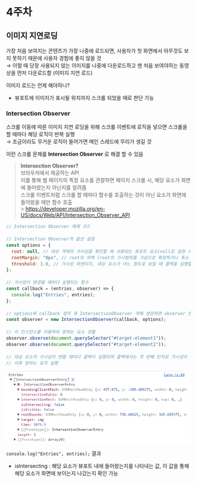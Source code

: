 # 4주차

## 이미지 지연로딩

가장 처음 보여지는 콘텐츠가 가장 나중에 로드되면, 사용자가 첫 화면에서 아무것도 보지 못하기 때문에 사용자 경험에 좋지 않을 것<br/>
→ 이럴 때 당장 사용되지 않는 이미지를 나중에 다운로드하고 맨 처음 보여야하는 동영상을 먼저 다운로드함 (이미지 지연 로드)<br/>

이미지 로드는 언제 해야하나?<br/>

- 뷰포트에 이미지가 표시될 위치까지 스크롤 되었을 때로 판단 가능

### Intersection Observer

스크롤 이동에 따른 이미지 지연 로딩을 위해 스크롤 이벤트에 로직을 넣으면 스크롤을 할 때마다 해당 로직이 반복 실행<br/>
→ 조금이라도 무거운 로직이 들어가면 메인 스레드에 무리가 생길 것<br/>

이런 스크롤 문제를 **Intersection Observer** 로 해결 할 수 있음

> **Intersection Observer?** <br/>
> 브라우저에서 제공하는 API<br/>
> 이를 통해 웹 페이지의 특정 요소를 관찰하면 페이지 스크롤 시, 해당 요소가 화면에 들어왔는지 아닌지를 알려줌<br/>
> 스크롤 이벤트처럼 스크롤 할 때마다 함수를 호출하는 것이 아닌 요소가 화면에 들어왔을 때만 함수 호출<br/> > https://developer.mozilla.org/en-US/docs/Web/API/Intersection_Observer_API

```js
// Intersection Observer 예제 코드

// Intersection Observer의 옵션 설정
const options = {
  root: null, // 대상 객체의 가시성을 확인할 때 사용되는 뷰포트 요소(null로 설정 시 브라우저의 뷰포트로 설정)
  rootMargin: "0px", // root의 여백 (root의 가시범위를 가상으로 확장하거나 축소 가능)
  threshold: 1.0, // 가시성 퍼센티지, 대상 요소가 어느 정도로 보일 때 콜백을 실행할지 결정 (1.0 → 대상 요소가 모두 보일 때 / 0 → 1px이라도 보일 때)
};

// 가시성이 변경될 때마다 실행되는 함수
const callback = (entries, observer) => {
  console.log("Entries", entries);
};

// options와 callback 정의 후 IntersectionObserver 객체 생성하면 observer 인스턴스 생성 완료
const observer = new IntersectionObserver(callback, options);

// 이 인스턴스를 이용하여 원하는 요소 관촬
observer.observe(document.querySelector("#target-element1"));
observer.observe(document.querySelector("#target-element2"));

// 대상 요소의 가시성이 변할 때마다 콜백이 실행되며 콜백에서는 첫 번째 인자로 가시성이 변한 요소(entries)를 배열 형태로 전달 받음
// 이후 원하는 로직 실행
```

![Alt text](image.png)

`console.log("Entries", entries);` 결과

- isIntersecting : 해당 요소가 뷰포트 내에 들어왔는지를 나타내는 값, 이 값을 통해 해당 요소가 화면에 보이는지 나갔는지 확인 가능
